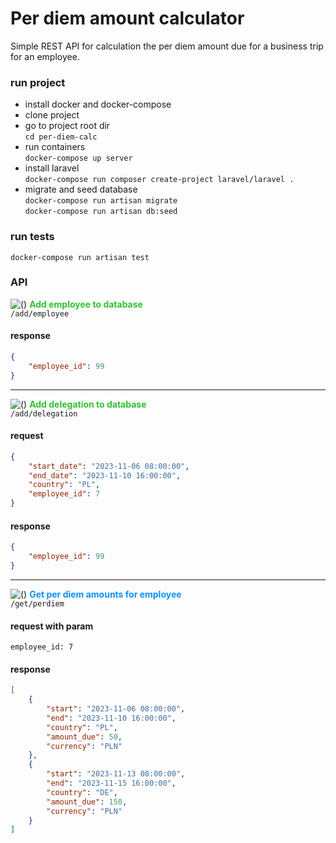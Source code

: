 # Per diem amount calculator

Simple REST API for calculation the per diem amount due
for a business trip for an employee. 

### run project

* install docker and docker-compose
* clone project
* go to project root dir <br>
```cd per-diem-calc```
* run containers <br>
```docker-compose up server```
* install laravel <br>
```docker-compose run composer create-project laravel/laravel .```
* migrate and seed database <br>
```docker-compose run artisan migrate``` <br>
```docker-compose run artisan db:seed```

### run tests
```docker-compose run artisan test```

### API

![()](https://img.shields.io/static/v1?label=&message=POST&color=30c030) **<font color='30c030'>Add employee to database</font>** <br> ```/add/employee```
#### response
```json
{
    "employee_id": 99
}
```
---
![()](https://img.shields.io/static/v1?label=&message=POST&color=30c030) **<font color='30c030'>Add delegation to database</font>** <br> ```/add/delegation```
#### request
```json
{
    "start_date": "2023-11-06 08:00:00",
    "end_date": "2023-11-10 16:00:00",
    "country": "PL",
    "employee_id": 7
}
```
#### response
```json
{
    "employee_id": 99
}
```
---
![()](https://img.shields.io/static/v1?label=&message=GET&color=0c90ff) **<font color='0c90ff'>Get per diem amounts for employee</font>** <br> ```/get/perdiem```
#### request with param
```
employee_id: 7
```
#### response
```json
[
    {
        "start": "2023-11-06 08:00:00",
        "end": "2023-11-10 16:00:00",
        "country": "PL",
        "amount_due": 50,
        "currency": "PLN"
    },
    {
        "start": "2023-11-13 08:00:00",
        "end": "2023-11-15 16:00:00",
        "country": "DE",
        "amount_due": 150,
        "currency": "PLN"
    }
]
```
